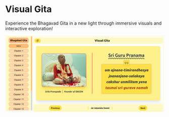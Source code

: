 # Visual Gita


Experience the Bhagavad Gita in a new light through immersive visuals and interactive exploration!

![Visual Gita - Guru Pronam](https://raw.githubusercontent.com/Bidyutmaji/Visual-GIta/development/src/Images/bg-Intro-guru-pronam.png)